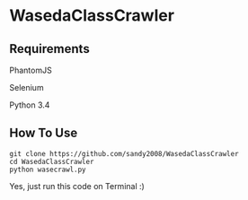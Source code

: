 # WasedaClassCrawler

 ## Requirements

PhantomJS

Selenium

Python 3.4

## How To Use

``` 
git clone https://github.com/sandy2008/WasedaClassCrawler
cd WasedaClassCrawler
python wasecrawl.py
```

Yes, just run this code on Terminal :)

